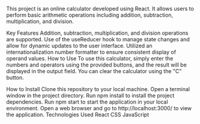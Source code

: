 This project is an online calculator developed using React. It allows users to perform basic arithmetic operations including addition, subtraction, multiplication, and division.

Key Features
Addition, subtraction, multiplication, and division operations are supported.
Use of the useReducer hook to manage state changes and allow for dynamic updates to the user interface.
Utilized an internationalization number formatter to ensure consistent display of operand values.
How to Use
To use this calculator, simply enter the numbers and operators using the provided buttons, and the result will be displayed in the output field. You can clear the calculator using the "C" button.

How to Install
Clone this repository to your local machine.
Open a terminal window in the project directory.
Run npm install to install the project dependencies.
Run npm start to start the application in your local environment.
Open a web browser and go to http://localhost:3000/ to view the application.
Technologies Used
React
CSS
JavaScript
